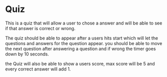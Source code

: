# Quiz

This is a quiz that will allow a user to chose a answer and will be able to see if that answer is correct or wrong.

The quiz should be able to appear after a users hits start which will let the questions and answers for the question appear. you should be able to move the next question after answering a question and if wrong the timer goes down by 10 seconds.

the Quiz will also be able to show a users score, max score will be 5 and every correct answer will add 1.